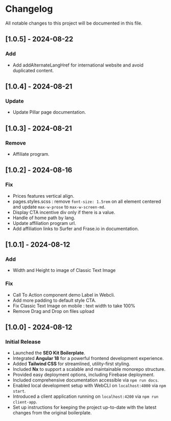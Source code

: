 # Changelog

All notable changes to this project will be documented in this file.

## [1.0.5] - 2024-08-22

### Add

- Add addAlternateLangHref for international website and avoid duplicated content.

## [1.0.4] - 2024-08-21

### Update

- Update Pillar page documentation.

## [1.0.3] - 2024-08-21

### Remove

- Affiliate program.

## [1.0.2] - 2024-08-16

### Fix

- Prices features vertical align.
- pages.styles.scss : remove `font-size: 1.5rem` on all element centered and update `max-w-prose` to `max-w-screen-md`.
- Display CTA incentive div only if there is a value.
- Handle of home path by lang.
- Update affiliation program url.
- Add affiliation links to Surfer and Frase.io in documentation.

## [1.0.1] - 2024-08-12

### Add

- Width and Height to image of Classic Text Image

### Fix

- Call To Action component demo Label in Webcli.
- Add more padding to default style CTA.
- Fix Classic Text Image on mobile : text width to take 100%
- Remove Drag and Drop on files upload


## [1.0.0] - 2024-08-12

### Initial Release

- Launched the **SEO Kit Boilerplate**.
- Integrated **Angular 18** for a powerful frontend development experience.
- Added **Tailwind CSS** for streamlined, utility-first styling.
- Included **Nx** to support a scalable and maintainable monorepo structure.
- Provided easy deployment options, including Firebase deployment.
- Included comprehensive documentation accessible via `npm run docs`.
- Enabled local development setup with WebCLI on `localhost:4000` via `npm start`.
- Introduced a client application running on `localhost:4200` via `npm run client-app`.
- Set up instructions for keeping the project up-to-date with the latest changes from the original boilerplate.

